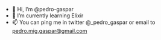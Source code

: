 - 👋 Hi, I’m @pedro-gaspar
- 🌱 I’m currently learning Elixir
- 📫 You can ping me in twitter @_pedro_gaspar or email to pedro.mig.gaspar@gmail.com 

<!---
pedro-gaspar/pedro-gaspar is a ✨ special ✨ repository because its `README.md` (this file) appears on your GitHub profile.
You can click the Preview link to take a look at your changes.
--->

